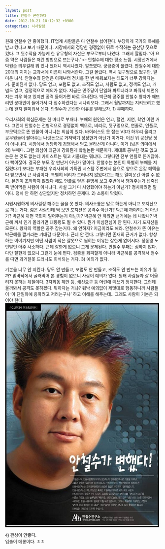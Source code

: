 ```yaml
---
layout: post
title: 안철수 곤란하다
date: 2012-10-21 18:12:32 +0900
categories: 시사칼럼
---
```

 원래 안철수 안 좋아했다. IT업계 사람들은 다 안철수 싫어한다. 부당하게 국가의 특혜를 받고 컸다고 보기 때문이다. 시장에서의 정당한 경쟁없이 뒤로 수작하는 공산당 짓으로 컸다. 그 뒷수작을 가능케 한 유무형의 자산은 부모로부터 나왔다. 그래서 얄밉다. ‘아 요즘 약은 사람들은 저런 방법으로 뜨는구나.’ <- 안철수에 대한 평소 느낌. 시장선거에서 박원순 띄우길래 뭐 있나 했더니 역시나였다. 알쪼였다. 궁금증이 풀렸다. 안철수에 대한 20대의 지지는 교과서에 이름이 나와서란다. 그걸 몰랐다. 역시 뒷구멍으로 떴구만. 얄미운 녀석. 안철수의 단점은 이제부터 정치를 한 번 배워보자는 태도가 너무 강하다는 거. 준비된게 없다. 당도 없고, 포럼도 없고, 조직도 없고, 사람도 없고, 정책도 없고, 개념도 없고, 결정적으로 예의가 없다. 지금은 민주당이 단일화 파트너라고 봐줘서 체면유지는 겨우 하고 있지만 공격 들어가면 바로 무너진다. 박근혜 공주를 안철수 왕자가 깨뜨리면 문대인이 들어가서 다 접수하겠다는 시나리오다. 그래서 월말까지는 지켜보려고 했는데 왠지 알미워서 쓴다. 안철수가 곤란한 이유를 말해보자. 1) 부패하다. 
    
우리사회의 핵심문제는 한 마디로 부패다. 부패의 원인은 연고, 혈연, 지연, 학연 이런 거다. 그런데 안철수는 전형적으로 경쟁없이 빽으로, 비리로, 뒷구멍으로, 연줄로, 언플로, 부모덕으로 뜬 인물이 아니냐는 의심이 있다. 바이러스도 못 잡는 V3가 하우리 울리고 공무원들이 팔아주는 나랏돈으로 거저먹기 성장한거 아닌가 이거다. 이건 뭐 공산당 짓이 아니냐다. 시장에서 정당하게 경쟁해서 딛고 올라선게 아니다. 이거 (넓은 의미에서의) 부패다. 그런 의심이 최근에 강화된게 학벌논란 때문이다. 제대로 공부한 것도 없고 논문 쓴 것도 없는데 카이스트는 뭐고 서울대는 뭐냐다. 그렇다면 전부 언플로 뜬거잖아. 다 빽이잖아. 결국은 부모 잘 만난거 아닌가 말이다. 안철수는 본인이 특별히 부패를 저질렀다기 보다는 부패한 우리사회의 기득권 시스템 주변에서 음으로 양으로 온갖 혜택을 다 받으면서 큰 사람이다. 특별히 비리가 드러나지 않았다고는 해도 얄미운건 어쩔 수 없다. 본인이 조작하지 않았다 해도 언플로 얻은 유명세 보고 주변에서 챙겨주는거 넙죽넙죽 받아먹은 사람이 아니냐다. 사실 그거 다 사양했어야 하는거 아닌가? 정치하려면 말이다. 정치 안 하면 상관없지만 정치하면 문제다. 2) 소통이 막혔다. 
    
시원시원하게 의사결정 해주는 꼴을 못 봤다. 의사소통은 말로 하는게 아니고 포지션으로 하는 거다. 젊은 사람인데 딱 보면 포지션은 공격수 아닌가? 박근혜 까야되는거 아닌가? 박근혜 까면 국민이 밀어주는거 아닌가? 박근혜 안 까려면 선거에는 왜 나왔나? 박근혜 까서 인기 올라가면 대통령도 될 수 있다. 뭔가 이심전심이 안 된다. 자기 포지션을 모른다. 왕자의 역할은 공주 잡는거다. 왜 안하지? 지금이라도 해라. 안철수가 뜬 이유는 박근혜를 깔거라는 기대감 때문이다. 근데 안 깐다. 그렇다면 존재의 근거가 없다. 항상 하는 이야기지만 어떤 사람이 작은 잘못으로 씹히는 이유는 잘한게 없어서다. 정동영 노인발언 아주 사소하다. 근데 잘한게 없으니 그게 문제된다. 안철수 부패는 심하지 않다. 다만 잘한게 없으니 그런게 눈에 띈다. 검증을 회피할게 아니라 박근혜를 공격해서 점수를 따면 과거잘못 드러나도 희석되는 거다. 3) 예의가 없다. 
    
기본을 너무 안 지킨다. 당도 안 만들고, 포럼도 안 만들고, 조직도 안 만드는 이유가 뭘까? 밑바닥에서 굴러먹어 본 경험이 없으니 사람이 예의가 없다. 원래 사람들과 잘 어울리지 못하는 체질이다. 3자회동 제안 등, 쇄신요구 등 어린애 떼쓰기 정치한다. 그런데 울까봐서 공격도 못하겠다. 뭐하자는 거냐? 워낙 예의없이 제멋대로 행동하니까 사람들이 ‘아 단일화에 응하려고 저러는구나’ 하고 이해를 해주는데.. 그래도 사람이 기본은 되어야 한다.  <img alt="2012072502187_0.jpg" src="files/attach/images/199/428/277/2012072502187_0.jpg" width="500" height="728" />
  

  

  
<b style="LINE-HEIGHT: 19px; FONT-FAMILY: 돋움, dotum, verdana, sans-serif; COLOR: rgb(85,85,85)">4) 관상이 안좋다.<br /></b> 입술이 메롱이다. ㅎㅎ